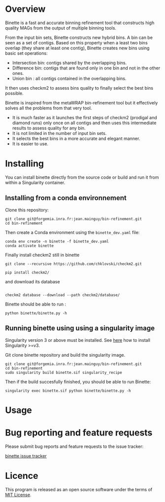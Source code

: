 # Overview 

Binette is a fast and accurate binning refinement tool that constructs high quality MAGs from the output of multiple binning tools.

From the input bin sets, Binette constructs new hybrid bins. A bin can be seen as a set of contigs. Based on this property when a least two bins overlap (they share at least one contig), Binette creates new bins using basic set operations:
- Intersection bin: contigs shared by the overlapping bins.
- Difference bin: contigs that are found only in one bin and not in the other ones.
- Union bin : all contigs contained in the overlapping bins.

It then uses checkm2 to assess bins quality to finally select the best bins possible.

Binette is inspired from the metaWRAP bin-refinement tool but it effectively solves all the problems from that very tool. 
- It is much faster as it launches the first steps of checkm2 (prodigal and diamond runs) only once on all contigs and then uses this intermediate results to assess quality for any bin.
- It is not limited in the number of input bin sets.
- It selects the best bins in a more accurate and elegant manner.
- It is easier to use.

# Installing

You can install binette directly from the source code or build and run it from within a Singularity container.

## Installing from a conda environnement

Clone this repository: 
```
git clone git@forgemia.inra.fr:jean.mainguy/bin-refinement.git
cd bin-refinement
```

Then create a Conda environment using the `binette_dev.yaml` file:
```
conda env create -n binette -f binette_dev.yaml
conda activate binette 
```

Finally install checkm2 still in binette

```
git clone --recursive https://github.com/chklovski/checkm2.git

pip install checkm2/

```
and download its database

```

checkm2 database --download --path checkm2/database/
```

Binette should be able to run :

```
python binette/binette.py -h
```


## Running binette using using a singularity image

Singularity version 3 or above must be installed. See [here](https://sylabs.io/guides/3.7/user-guide/quick_start.html#quick-installation-steps) how to install Singularity >=v3.

Git clone binette repository and build the singularity image. 

```
git clone git@forgemia.inra.fr:jean.mainguy/bin-refinement.git
cd bin-refinement
sudo singularity build binette.sif singularity_recipe
```

Then if the build succesfully finished, you should be able to run Binette:

```
singularity exec binette.sif python binette/binette.py -h
```

# Usage 



# Bug reporting and feature requests

Please submit bug reports and feature requests to the issue tracker:

[binette issue tracker](https://forgemia.inra.fr/jean.mainguy/binette/-/issues)

# Licence

This program is released as an open source software under the terms of [MIT License](https://forgemia.inra.fr/jean.mainguy/binette/-/raw/main/LICENSE).
